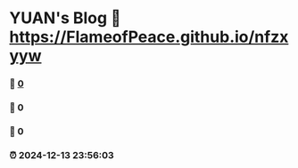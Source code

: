 # YUAN's Blog :link: https://FlameofPeace.github.io/nfzxyyw 
### :page_facing_up: [0](https://FlameofPeace.github.io/nfzxyyw/tag.html) 
### :speech_balloon: 0 
### :hibiscus: 0 
### :alarm_clock: 2024-12-13 23:56:03 
